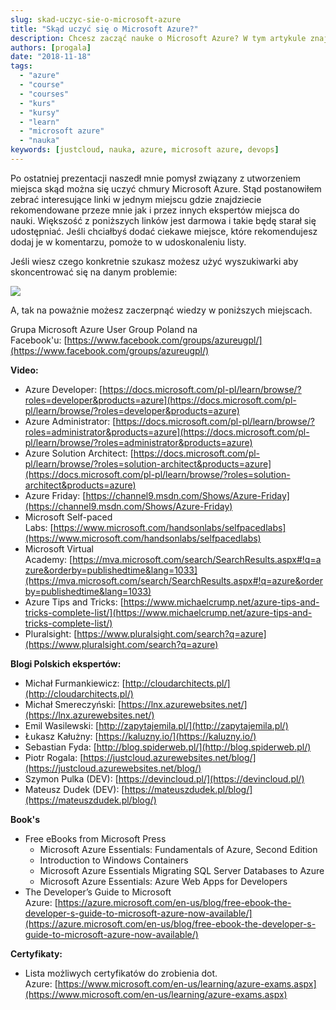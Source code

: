 ```yaml
---
slug: skad-uczyc-sie-o-microsoft-azure
title: "Skąd uczyć się o Microsoft Azure?"
description: Chcesz zacząć nauke o Microsoft Azure? W tym artykule znajdziesz linki, które napewno Cię zainteresują!
authors: [progala]
date: "2018-11-18"
tags: 
  - "azure"
  - "course"
  - "courses"
  - "kurs"
  - "kursy"
  - "learn"
  - "microsoft azure"
  - "nauka"
keywords: [justcloud, nauka, azure, microsoft azure, devops]
---
```


Po ostatniej prezentacji naszedł mnie pomysł związany z utworzeniem miejsca skąd można się uczyć chmury Microsoft Azure. Stąd postanowiłem zebrać interesujące linki w jednym miejscu gdzie znajdziecie rekomendowane przeze mnie jak i przez innych ekspertów miejsca do nauki. Większość z poniższych linków jest darmowa i takie będę starał się udostępniać. Jeśli chciałbyś dodać ciekawe miejsce, które rekomendujesz dodaj je w komentarzu, pomoże to w udoskonaleniu listy.

Jeśli wiesz czego konkretnie szukasz możesz użyć wyszukiwarki aby skoncentrować się na danym problemie: 

[![](https://img.youtube.com/vi/Rkxg03z2PEo/0.jpg)](https://www.youtube.com/watch?v=Rkxg03z2PEo)

A, tak na poważnie możesz zaczerpnąć wiedzy w poniższych miejscach.

Grupa Microsoft Azure User Group Poland na Facebook'u: [https://www.facebook.com/groups/azureugpl/](https://www.facebook.com/groups/azureugpl/)

**Video:**

- Azure Developer: [https://docs.microsoft.com/pl-pl/learn/browse/?roles=developer&products=azure](https://docs.microsoft.com/pl-pl/learn/browse/?roles=developer&products=azure)
- Azure Administrator: [https://docs.microsoft.com/pl-pl/learn/browse/?roles=administrator&products=azure](https://docs.microsoft.com/pl-pl/learn/browse/?roles=administrator&products=azure)
- Azure Solution Architect: [https://docs.microsoft.com/pl-pl/learn/browse/?roles=solution-architect&products=azure](https://docs.microsoft.com/pl-pl/learn/browse/?roles=solution-architect&products=azure)
- Azure Friday: [https://channel9.msdn.com/Shows/Azure-Friday](https://channel9.msdn.com/Shows/Azure-Friday)
- Microsoft Self-paced Labs: [https://www.microsoft.com/handsonlabs/selfpacedlabs](https://www.microsoft.com/handsonlabs/selfpacedlabs)
- Microsoft Virtual Academy: [https://mva.microsoft.com/search/SearchResults.aspx#!q=azure&orderby=publishedtime&lang=1033](https://mva.microsoft.com/search/SearchResults.aspx#!q=azure&orderby=publishedtime&lang=1033)
- Azure Tips and Tricks: [https://www.michaelcrump.net/azure-tips-and-tricks-complete-list/](https://www.michaelcrump.net/azure-tips-and-tricks-complete-list/)
- Pluralsight: [https://www.pluralsight.com/search?q=azure](https://www.pluralsight.com/search?q=azure)

**Blogi Polskich ekspertów:**

- Michał Furmankiewicz: [http://cloudarchitects.pl/](http://cloudarchitects.pl/)
- Michał Smereczyński: [https://lnx.azurewebsites.net/](https://lnx.azurewebsites.net/)
- Emil Wasilewski: [http://zapytajemila.pl/](http://zapytajemila.pl/)
- Łukasz Kałużny: [https://kaluzny.io/](https://kaluzny.io/)
- Sebastian Fyda: [http://blog.spiderweb.pl/](http://blog.spiderweb.pl/)
- Piotr Rogala: [https://justcloud.azurewebsites.net/blog/](https://justcloud.azurewebsites.net/blog/)
- Szymon Pulka (DEV): [https://devincloud.pl/](https://devincloud.pl/)
- Mateusz Dudek (DEV): [https://mateuszdudek.pl/blog/](https://mateuszdudek.pl/blog/)

**Book's**

- Free eBooks from Microsoft Press
    - Microsoft Azure Essentials: Fundamentals of Azure, Second Edition
    - Introduction to Windows Containers
    - Microsoft Azure Essentials Migrating SQL Server Databases to Azure
    - Microsoft Azure Essentials: Azure Web Apps for Developers
- The Developer’s Guide to Microsoft Azure: [https://azure.microsoft.com/en-us/blog/free-ebook-the-developer-s-guide-to-microsoft-azure-now-available/](https://azure.microsoft.com/en-us/blog/free-ebook-the-developer-s-guide-to-microsoft-azure-now-available/)

**Certyfikaty:**

- Lista możliwych certyfikatów do zrobienia dot. Azure: [https://www.microsoft.com/en-us/learning/azure-exams.aspx](https://www.microsoft.com/en-us/learning/azure-exams.aspx)
